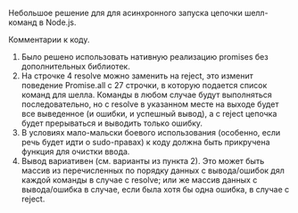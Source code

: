 Небольшое решение для для асинхронного запуска цепочки шелл-команд в Node.js.

Комментарии к коду.

1. Было решено использовать нативную реализацию promises без дополнительных библиотек.
2. На строчке 4 resolve можно заменить на reject, это изменит поведение Promise.all с 27 строчки, в которую подается список команд для шелла. Команды в любом случае будут выполняться последовательно, но с resolve в указанном месте на выходе будет все выведенное (и ошибки, и успешный вывод), а с reject цепочка будет прерываться и выводить только ошибку.
3. В условиях мало-мальски боевого использования (особенно, если речь будет идти о sudo-правах) к коду должна быть прикручена функция для очистки ввода.
4. Вывод вариативен (см. варианты из пункта 2). Это может быть массив из перечисленных по порядку данных с вывода/ошибок дял каждой команды в случае с resolve; или же массив данных с вывода/ошибка в случае, если была хотя бы одна ошибка, в случае с reject.
